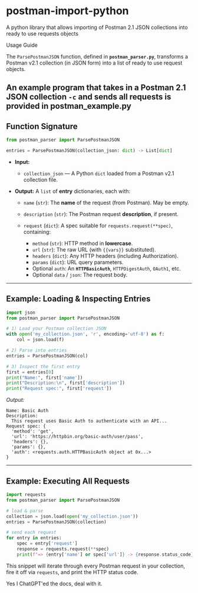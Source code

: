 # postman-import-python
A python library that allows importing of Postman 2.1 JSON collections into ready to use requests objects

Usage Guide

The `ParsePostmanJSON` function, defined in **`postman_parser.py`**, transforms a Postman v2.1 collection (in JSON form) into a list of ready to use request objects.

An example program that takes in a Postman 2.1 JSON collection ```-c``` and sends all requests is provided in postman_example.py
---

## Function Signature

```python
from postman_parser import ParsePostmanJSON

entries = ParsePostmanJSON(collection_json: dict) -> List[dict]
```

* **Input:**

  * `collection_json` — A Python `dict` loaded from a Postman v2.1 collection file.

* **Output:** A `list` of **entry** dictionaries, each with:

  * `name` (`str`): The **name** of the request (from Postman). May be empty.
  * `description` (`str`): The Postman request **description**, if present.
  * `request` (`dict`): A spec suitable for `requests.request(**spec)`, containing:

    * `method` (`str`): HTTP method in **lowercase**.
    * `url` (`str`): The raw URL (with `{{vars}}` substituted).
    * `headers` (`dict`): Any HTTP headers (including Authorization).
    * `params` (`dict`): URL query parameters.
    * Optional `auth`: An **`HTTPBasicAuth`**, `HTTPDigestAuth`, `OAuth1`, etc.
    * Optional `data` / `json`: The request body.

---

## Example: Loading & Inspecting Entries

```python
import json
from postman_parser import ParsePostmanJSON

# 1) Load your Postman collection JSON
with open('my_collection.json', 'r', encoding='utf-8') as f:
    col = json.load(f)

# 2) Parse into entries
entries = ParsePostmanJSON(col)

# 3) Inspect the first entry
first = entries[0]
print("Name:", first['name'])
print("Description:\n", first['description'])
print("Request spec:", first['request'])
```

*Output:*

```
Name: Basic Auth
Description:
  This request uses Basic Auth to authenticate with an API...
Request spec: {
  'method': 'get',
  'url': 'https://httpbin.org/basic-auth/user/pass',
  'headers': {},
  'params': {},
  'auth': <requests.auth.HTTPBasicAuth object at 0x...>
}
```

---

## Example: Executing All Requests

```python
import requests
from postman_parser import ParsePostmanJSON

# load & parse
collection = json.load(open('my_collection.json'))
entries = ParsePostmanJSON(collection)

# send each request
for entry in entries:
    spec = entry['request']
    response = requests.request(**spec)
    print(f"=> {entry['name'] or spec['url']} -> {response.status_code}")
```

This snippet will iterate through every Postman request in your collection, fire it off via `requests`, and print the HTTP status code.

Yes I ChatGPT'ed the docs, deal with it.
